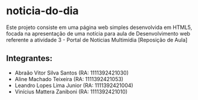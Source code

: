 # noticia-do-dia

Este projeto consiste em uma página web simples desenvolvida em HTML5, focada na apresentação de uma notícia para aula de Desenvolvimento web referente a atividade 3 - Portal de Noticias Multimídia [Reposição de Aula]

## Integrantes:

- Abraão Vitor Silva Santos (RA: 1111392421030)
- Aline Machado Teixeira (RA: 1111392421053)
- Leandro Lopes Lima Junior (RA: 1111392421004)
- Vinícius Mattera Zaniboni (RA: 1111392421010)
